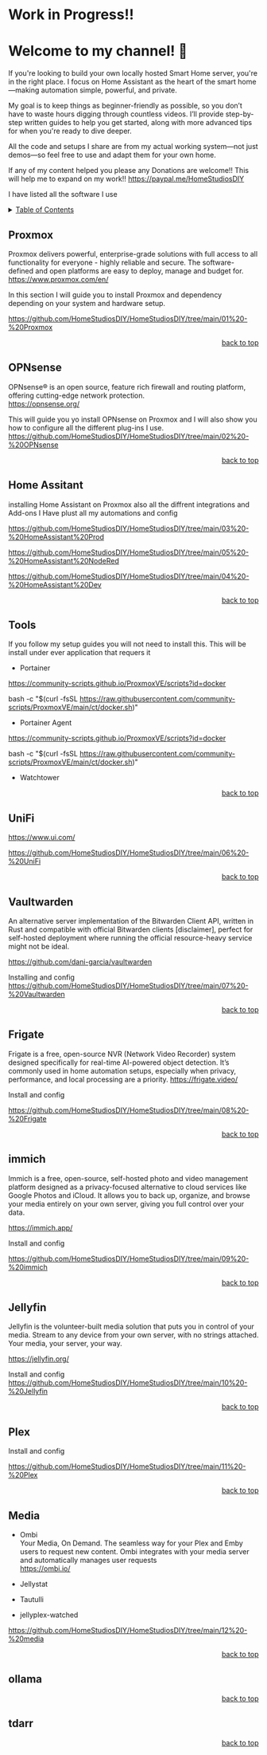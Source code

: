 # Work in Progress!!

<a id="readme_top"></a>
# Welcome to my channel! 👋

If you're looking to build your own locally hosted Smart Home server, you're in the right place. I focus on Home Assistant as the heart of the smart home—making automation simple, powerful, and private.

My goal is to keep things as beginner-friendly as possible, so you don’t have to waste hours digging through countless videos. I’ll provide step-by-step written guides to help you get started, along with more advanced tips for when you're ready to dive deeper.

All the code and setups I share are from my actual working system—not just demos—so feel free to use and adapt them for your own home.

If any of my content helped you please any Donations are welcome!! This will help me to expand on my work!!
https://paypal.me/HomeStudiosDIY


I have listed all the software I use 



<details>
<summary><u>Table of Contents</u></summary>

+ <a href="#Proxmox">Proxmox</a>

+ <a href="#OPNsense">OPNsense</a>

+ <a href="#Home_Assitant">Home Assitant</a>

+ <a href="#Tools">Tools</a>
	+ <a href="#Portainer">Portainer</a>
	+ <a href="#Portainer_Agent">Portainer Agent</a>
	+ <a href="#Watchtower">Watchtower</a>

+ <a href="#Unifi">Unifi</a>
	
+ <a href="#Vaultwarden">Vaultwarden</a>
	
+ <a href="#Frigate">Frigate</a>
	
+ <a href="#immich">immich</a>
		
+ <a href="#Jellyfin">Jellyfin</a>
		
+ <a href="#Plex">Plex</a>
		
+ <a href="#Media">Media</a>
	+ <a href="#Ombi">Ombi</a>
	+ <a href="#Jellystat">Jellystat</a>
	+ <a href="#Tautulli">Tautulli</a>
	+ <a href="#jellyplex_watched">jellyplex-watched</a>
	

	
+ <a href="#ollama">ollama</a>

+ <a href="#tdarr">tdarr</a>

	
</details>  
  
  

<a id="Proxmox"></a>
## Proxmox

Proxmox delivers powerful, enterprise-grade solutions with full access to all functionality for everyone - highly reliable and secure.
The software-defined and open platforms are easy to deploy, manage and budget for.  
https://www.proxmox.com/en/

In this section I will guide you to install Proxmox and dependency depending on your system and hardware setup. 


https://github.com/HomeStudiosDIY/HomeStudiosDIY/tree/main/01%20-%20Proxmox




<p align="right"><a href="#readme_top">back to top</a></p>

<a id="OPNsense"></a>
## OPNsense

OPNsense® is an open source, feature rich firewall and routing platform, offering cutting-edge network protection.  
https://opnsense.org/

This will guide you yo install OPNsense on Proxmox and I will also show you how to configure all the different plug-ins I use.
https://github.com/HomeStudiosDIY/HomeStudiosDIY/tree/main/02%20-%20OPNsense


<p align="right"><a href="#readme_top">back to top</a></p>


<a id="Home_Assistant"></a>
## Home Assitant



installing Home Assistant on Proxmox also all the diffrent integrations and Add-ons I Have plust all my automations and config 


https://github.com/HomeStudiosDIY/HomeStudiosDIY/tree/main/03%20-%20HomeAssistant%20Prod


https://github.com/HomeStudiosDIY/HomeStudiosDIY/tree/main/05%20-%20HomeAssistant%20NodeRed


https://github.com/HomeStudiosDIY/HomeStudiosDIY/tree/main/04%20-%20HomeAssistant%20Dev



<p align="right"><a href="#readme_top">back to top</a></p>

<a id="Tools"></a>
## Tools

If you follow my setup guides you will not need to install this. This will be install under ever application that requers it


<a id="Portainer"></a>
+ Portainer


https://community-scripts.github.io/ProxmoxVE/scripts?id=docker


bash -c "$(curl -fsSL https://raw.githubusercontent.com/community-scripts/ProxmoxVE/main/ct/docker.sh)"


<a id="Portainer_Agent"></a>
+ Portainer Agent

https://community-scripts.github.io/ProxmoxVE/scripts?id=docker


bash -c "$(curl -fsSL https://raw.githubusercontent.com/community-scripts/ProxmoxVE/main/ct/docker.sh)"

<a id="Watchtower"></a>
+ Watchtower


<p align="right"><a href="#readme_top">back to top</a></p>


<a id="UniFi"></a>
## UniFi

https://www.ui.com/





https://github.com/HomeStudiosDIY/HomeStudiosDIY/tree/main/06%20-%20UniFi



<p align="right"><a href="#readme_top">back to top</a></p>

<a id="Vaultwarden"></a>
## Vaultwarden

An alternative server implementation of the Bitwarden Client API, written in Rust and compatible with official Bitwarden clients [disclaimer], perfect for self-hosted deployment where running the official resource-heavy service might not be ideal.

https://github.com/dani-garcia/vaultwarden

Installing and config
https://github.com/HomeStudiosDIY/HomeStudiosDIY/tree/main/07%20-%20Vaultwarden



<p align="right"><a href="#readme_top">back to top</a></p>


<a id="Frigate"></a>
## Frigate

Frigate is a free, open-source NVR (Network Video Recorder) system designed specifically for real-time AI-powered object detection. It’s commonly used in home automation setups, especially when privacy, performance, and local processing are a priority.
https://frigate.video/

Install and config

https://github.com/HomeStudiosDIY/HomeStudiosDIY/tree/main/08%20-%20Frigate


<p align="right"><a href="#readme_top">back to top</a></p>

<a id="immich"></a>
## immich

Immich is a free, open-source, self-hosted photo and video management platform designed as a privacy-focused alternative to cloud services like Google Photos and iCloud. It allows you to back up, organize, and browse your media entirely on your own server, giving you full control over your data.



https://immich.app/

Install and config


https://github.com/HomeStudiosDIY/HomeStudiosDIY/tree/main/09%20-%20immich



<p align="right"><a href="#readme_top">back to top</a></p>

<a id="Jellyfin"></a>
## Jellyfin

Jellyfin is the volunteer-built media solution that puts you in control of your media. Stream to any device from your own server, with no strings attached. Your media, your server, your way.

https://jellyfin.org/


Install and config
https://github.com/HomeStudiosDIY/HomeStudiosDIY/tree/main/10%20-%20Jellyfin

<p align="right"><a href="#readme_top">back to top</a></p>

## Plex


Install and config

https://github.com/HomeStudiosDIY/HomeStudiosDIY/tree/main/11%20-%20Plex


<p align="right"><a href="#readme_top">back to top</a></p>

<a id="Media"></a>
## Media


+ Ombi  
Your Media, On Demand.
The seamless way for your Plex and Emby users to request new content. Ombi integrates with your media server and automatically manages user requests  
https://ombi.io/

+ Jellystat

+ Tautulli


+ jellyplex-watched








https://github.com/HomeStudiosDIY/HomeStudiosDIY/tree/main/12%20-%20media


<p align="right"><a href="#readme_top">back to top</a></p>




<a id="ollama"></a>
## ollama






<p align="right"><a href="#readme_top">back to top</a></p>


<a id="tdarr"></a>
## tdarr


<p align="right"><a href="#readme_top">back to top</a></p>









<!--
**HomeStudiosDIY/HomeStudiosDIY** is a ✨ _special_ ✨ repository because its `README.md` (this file) appears on your GitHub profile.

Here are some ideas to get you started:

- 🔭 I’m currently working on ...
- 🌱 I’m currently learning ...
- 👯 I’m looking to collaborate on ...
- 🤔 I’m looking for help with ...
- 💬 Ask me about ...
- 📫 How to reach me: ...
- 😄 Pronouns: ...
- ⚡ Fun fact: ...
-->

